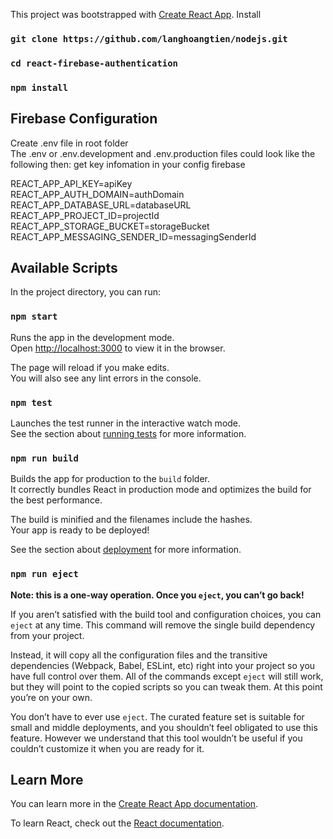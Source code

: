 This project was bootstrapped with [Create React App](https://github.com/facebook/create-react-app).
Install

### `git clone https://github.com/langhoangtien/nodejs.git`<br>
### `cd react-firebase-authentication`<br>
### `npm install`<br>
## Firebase Configuration
Create .env file in root folder <br>
The .env or .env.development and .env.production files could look like the following then: get key infomation in your config firebase<br>

REACT_APP_API_KEY=apiKey<br>
REACT_APP_AUTH_DOMAIN=authDomain<br>
REACT_APP_DATABASE_URL=databaseURL<br>
REACT_APP_PROJECT_ID=projectId<br>
REACT_APP_STORAGE_BUCKET=storageBucket<br>
REACT_APP_MESSAGING_SENDER_ID=messagingSenderId<br>
## Available Scripts

In the project directory, you can run:

### `npm start`

Runs the app in the development mode.<br>
Open [http://localhost:3000](http://localhost:3000) to view it in the browser.

The page will reload if you make edits.<br>
You will also see any lint errors in the console.

### `npm test`

Launches the test runner in the interactive watch mode.<br>
See the section about [running tests](https://facebook.github.io/create-react-app/docs/running-tests) for more information.

### `npm run build`

Builds the app for production to the `build` folder.<br>
It correctly bundles React in production mode and optimizes the build for the best performance.

The build is minified and the filenames include the hashes.<br>
Your app is ready to be deployed!

See the section about [deployment](https://facebook.github.io/create-react-app/docs/deployment) for more information.

### `npm run eject`

**Note: this is a one-way operation. Once you `eject`, you can’t go back!**

If you aren’t satisfied with the build tool and configuration choices, you can `eject` at any time. This command will remove the single build dependency from your project.

Instead, it will copy all the configuration files and the transitive dependencies (Webpack, Babel, ESLint, etc) right into your project so you have full control over them. All of the commands except `eject` will still work, but they will point to the copied scripts so you can tweak them. At this point you’re on your own.

You don’t have to ever use `eject`. The curated feature set is suitable for small and middle deployments, and you shouldn’t feel obligated to use this feature. However we understand that this tool wouldn’t be useful if you couldn’t customize it when you are ready for it.

## Learn More

You can learn more in the [Create React App documentation](https://facebook.github.io/create-react-app/docs/getting-started).

To learn React, check out the [React documentation](https://reactjs.org/).
